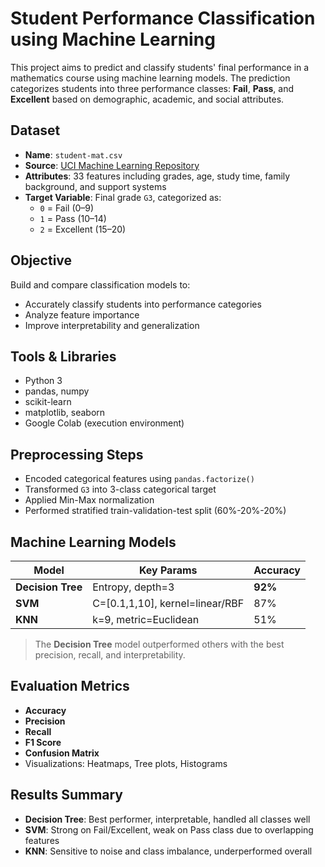 
# Student Performance Classification using Machine Learning

This project aims to predict and classify students' final performance in a mathematics course using machine learning models. The prediction categorizes students into three performance classes: **Fail**, **Pass**, and **Excellent** based on demographic, academic, and social attributes.

## Dataset

- **Name**: `student-mat.csv`
- **Source**: [UCI Machine Learning Repository](https://archive.ics.uci.edu/ml/datasets/Student+Performance)
- **Attributes**: 33 features including grades, age, study time, family background, and support systems
- **Target Variable**: Final grade `G3`, categorized as:
  - `0` = Fail (0–9)
  - `1` = Pass (10–14)
  - `2` = Excellent (15–20)

## Objective

Build and compare classification models to:
- Accurately classify students into performance categories
- Analyze feature importance
- Improve interpretability and generalization

## Tools & Libraries

- Python 3
- pandas, numpy
- scikit-learn
- matplotlib, seaborn
- Google Colab (execution environment)

##  Preprocessing Steps

- Encoded categorical features using `pandas.factorize()`
- Transformed `G3` into 3-class categorical target
- Applied Min-Max normalization
- Performed stratified train-validation-test split (60%-20%-20%)

## Machine Learning Models

| Model | Key Params | Accuracy |
|-------|------------|----------|
| **Decision Tree** | Entropy, depth=3 | **92%** |
| **SVM** | C=[0.1,1,10], kernel=linear/RBF | 87% |
| **KNN** | k=9, metric=Euclidean | 51% |

>  The **Decision Tree** model outperformed others with the best precision, recall, and interpretability.

## Evaluation Metrics

- **Accuracy**
- **Precision**
- **Recall**
- **F1 Score**
- **Confusion Matrix**
- Visualizations: Heatmaps, Tree plots, Histograms

## Results Summary

- **Decision Tree**: Best performer, interpretable, handled all classes well
- **SVM**: Strong on Fail/Excellent, weak on Pass class due to overlapping features
- **KNN**: Sensitive to noise and class imbalance, underperformed overall


